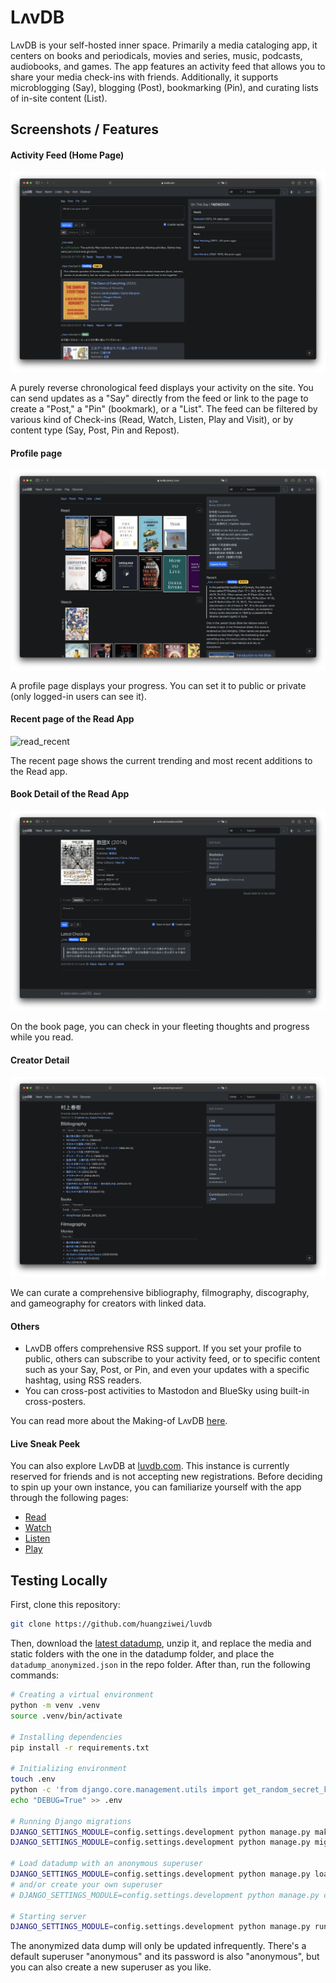 # LʌvDB

LʌvDB is your self-hosted inner space. Primarily a media cataloging app, it centers on books and periodicals, movies and series, music, podcasts, audiobooks, and games. The app features an activity feed that allows you to share your media check-ins with friends. Additionally, it supports microblogging (Say), blogging (Post), bookmarking (Pin), and curating lists of in-site content (List).

## Screenshots / Features

#### Activity Feed (Home Page)

![activity_feed](.github/screenshots/activity_feed.png)

A purely reverse chronological feed displays your activity on the site. You can send updates as a "Say" directly from the feed or link to the page to create a "Post," a "Pin" (bookmark), or a "List". The feed can be filtered by various kind of Check-ins (Read, Watch, Listen, Play and Visit), or by content type (Say, Post, Pin and Repost).

#### Profile page

![profile](.github/screenshots/profile.png)

A profile page displays your progress. You can set it to public or private (only logged-in users can see it).

#### Recent page of the Read App

![read_recent](.github/screenshots/read_recent.png)

The recent page shows the current trending and most recent additions to the Read app.

#### Book Detail of the Read App

![book_detail](.github/screenshots/book_detail.png)

On the book page, you can check in your fleeting thoughts and progress while you read.

#### Creator Detail

![creator_detail](.github/screenshots/creator_detail.png)

We can curate a comprehensive bibliography, filmography, discography, and gameography for creators with linked data.

#### Others

-   LʌvDB offers comprehensive RSS support. If you set your profile to public, others can subscribe to your activity feed, or to specific content such as your Say, Post, or Pin, and even your updates with a specific hashtag, using RSS readers.
-   You can cross-post activities to Mastodon and BlueSky using built-in cross-posters.

You can read more about the Making-of LʌvDB [here](https://luvdb.com/@_hzw/posts/making-of/).

#### Live Sneak Peek

You can also explore LʌvDB at [luvdb.com](https://luvdb.com). This instance is currently reserved for friends and is not accepting new registrations. Before deciding to spin up your own instance, you can familiarize yourself with the app through the following pages:

-   [Read](https://luvdb.com/read/recent/)
-   [Watch](https://luvdb.com/watch/recent/)
-   [Listen](https://luvdb.com/listen/recent/)
-   [Play](https://luvdb.com/play/recent/)

## Testing Locally

First, clone this repository:

```bash
git clone https://github.com/huangziwei/luvdb
```

Then, download the [latest datadump](https://mega.nz/folder/qQlEEabL#0_rtInyPCpnCXYkqY4xWCg), unzip it, and replace the media and static folders with the one in the datadump folder, and place the `datadump_anonymized.json` in the repo folder. After than, run the following commands:

```bash
# Creating a virtual environment
python -m venv .venv
source .venv/bin/activate

# Installing dependencies
pip install -r requirements.txt

# Initializing environment
touch .env
python -c 'from django.core.management.utils import get_random_secret_key; print(f"SECRET_KEY={get_random_secret_key()}\nFERNET_KEY={get_random_secret_key()}")' > .env
echo "DEBUG=True" >> .env

# Running Django migrations
DJANGO_SETTINGS_MODULE=config.settings.development python manage.py makemigrations
DJANGO_SETTINGS_MODULE=config.settings.development python manage.py migrate

# Load datadump with an anonymous superuser
DJANGO_SETTINGS_MODULE=config.settings.development python manage.py loaddata datadump_anonymized.json
# and/or create your own superuser
# DJANGO_SETTINGS_MODULE=config.settings.development python manage.py createsuperuser

# Starting server
DJANGO_SETTINGS_MODULE=config.settings.development python manage.py runserver
```

The anonymized data dump will only be updated infrequently. There's a default superuser "anonymous" and its password is also "anonymous", but you can also create a new superuser as you like.
